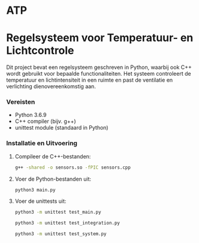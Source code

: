 # ATP


# Regelsysteem voor Temperatuur- en Lichtcontrole

Dit project bevat een regelsysteem geschreven in Python, waarbij ook C++ wordt gebruikt voor bepaalde functionaliteiten. Het systeem controleert de temperatuur en lichtintensiteit in een ruimte en past de ventilatie en verlichting dienovereenkomstig aan.

### Vereisten

- Python 3.6.9
- C++ compiler (bijv. g++)
- unittest module (standaard in Python)

### Installatie en Uitvoering

1. Compileer de C++-bestanden:
   ```bash
   g++ -shared -o sensors.so -fPIC sensors.cpp
   ```

2. Voer de Python-bestanden uit:
   ```bash
   python3 main.py
   ```

3. Voer de unittests uit:
   ```bash
   python3 -m unittest test_main.py
   ```

   ```bash
   python3 -m unittest test_integration.py
   ```

   ```bash
   python3 -m unittest test_system.py
   ```


